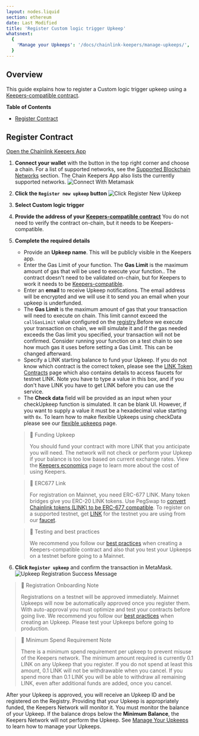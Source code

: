 ```yaml
---
layout: nodes.liquid
section: ethereum
date: Last Modified
title: 'Register Custom logic trigger Upkeep'
whatsnext:
  {
    'Manage your Upkeeps': '/docs/chainlink-keepers/manage-upkeeps/',
  }
---
```


## Overview

This guide explains how to register a Custom logic trigger upkeep using a [Keepers-compatible contract](../compatible-contracts).

**Table of Contents**
+ [Register Contract](#register-contract)



## Register Contract

<div class="remix-callout">
    <a href="https://keepers.chain.link" >Open the Chainlink Keepers App</a>
</div>

1. **Connect your wallet** with the button in the top right corner and choose a chain. For a list of supported networks, see the [Supported Blockchain Networks](../supported-networks) section. The Chain Keepers App also lists the currently supported networks.
  ![Connect With Metamask](/images/contract-devs/keeper/keeper-metamask.png)

1. **Click the `Register new upkeep` button**
  ![Click Register New Upkeep](/images/contract-devs/keeper/keeper-register.png)

1. **Select Custom logic trigger**

1. **Provide the address of your [Keepers-compatible contract](../compatible-contracts)**
    You do not need to verify the contract on-chain, but it needs to be Keepers-compatible.

1. **Complete the required details**
     - Provide an **Upkeep name**. This will be publicly visible in the Keepers app.
     - Enter the Gas Limit of your function. The **Gas Limit** is the maximum amount of gas that will be used to execute your function.. The contract doesn't need to be validated on-chain, but for Keepers to work it needs to be [Keepers-compatible](../compatible-contracts/).
     - Enter an **email** to receive Upkeep notifications. The email address will be encrypted and we will use it to send you an email when your upkeep is underfunded.
     - The **Gas Limit** is the maximum amount of gas that your transaction will need to execute on chain. This limit cannot exceed the `callGasLimit` value configured on the [registry](/docs/chainlink-keepers/supported-networks/#configurations).Before we execute your transaction on chain, we will simulate it and if the gas needed exceeds the Gas limit you specified, your transaction will not be confirmed. Consider running your function on a test chain to see how much gas it uses before setting a Gas Limit. This can be changed afterward.
     - Specify a LINK starting balance to fund your Upkeep. If you do not know which contract is the correct token, please see the [LINK Token Contracts](/docs/link-token-contracts/) page which also contains details to access faucets for testnet LINK. Note you have to type a value in this box, and if you don't have LINK you have to get LINK before you can use the service.
     - The **Check data** field will be provided as an input when your checkUpkeep function is simulated. It can be blank UI. However, if you want to supply a value it must be a hexadecimal value starting with `0x`. To learn how to make flexible Upkeeps using checkData please see our [flexible upkeeps](../flexible-upkeeps) page.
     

    > 🚧 Funding Upkeep
    >
    > You should fund your contract with more LINK that you anticipate you will need. The network will not check or perform your Upkeep if your balance is too low based on current exchange rates. View the [Keepers economics](../keeper-economics) page to learn more about the cost of using Keepers.

    > 🚧 ERC677 Link
    >
    > For registration on Mainnet, you need ERC-677 LINK. Many token bridges give you ERC-20 LINK tokens. Use PegSwap to [convert Chainlink tokens (LINK) to be ERC-677 compatible](https://pegswap.chain.link/). To register on a supported testnet, get [LINK](../../link-token-contracts/) for the testnet you are using from our [faucet](https://faucets.chain.link/).


    > 🚧 Testing and best practices
    >
    > We recommend you follow our [best practices](../compatible-contracts/#best-practices) when creating a Keepers-compatible contract and also that you test your Upkeeps on a testnet before going to a Mainnet.


1. **Click `Register upkeep`** and confirm the transaction in MetaMask.
    ![Upkeep Registration Success Message](/images/contract-devs/keeper/keeper-registration-submitted.png)

> 📘 Registration Onboarding Note
>
> Registrations on a testnet will be approved immediately. Mainnet Upkeeps will now be automatically approved once you register them. With auto-approval you must optimize and test your contracts before going live. We recommend you follow our [best practices](../compatible-contracts/#best-practices) when creating an Upkeep. Please test your Upkeeps before going to production.

> 🚧 Minimum Spend Requirement Note
>
> There is a minimum spend requirement per upkeep to prevent misuse of the Keepers network. The minimum amount required is currently 0.1 LINK on any Upkeep that you register. If you do not spend at least this amount, 0.1 LINK will not be withdrawable when you cancel. If you spend more than 0.1 LINK you will be able to withdraw all remaining LINK, even after additional funds are added, once you cancel.

After your Upkeep is approved, you will receive an Upkeep ID and be registered on the Registry. Providing that your Upkeep is appropriately funded, the Keepers Network will monitor it. You must monitor the balance of your Upkeep. If the balance drops below the **Minimum Balance**, the Keepers Network will not perform the Upkeep. See [Manage Your Upkeeps](../manage-upkeeps) to learn how to manage your Upkeeps.